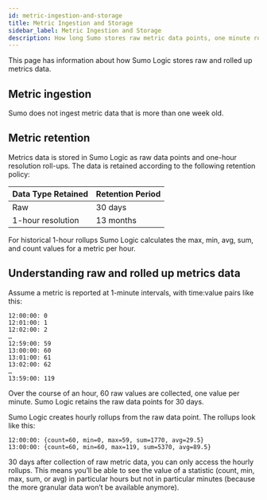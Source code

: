 ```yaml
---
id: metric-ingestion-and-storage
title: Metric Ingestion and Storage
sidebar_label: Metric Ingestion and Storage
description: How long Sumo stores raw metric data points, one minute roll-ups, and one hour roll-ups.
---
```

This page has information about how Sumo Logic stores raw and rolled up metrics data.

## Metric ingestion

Sumo does not ingest metric data that is more than one week old.


## Metric retention

Metrics data is stored in Sumo Logic as raw data points and one-hour resolution roll-ups. The data is retained according to the following retention policy:

| Data Type Retained | Retention Period |
|------------------------|----------------------|
| Raw                    | 30 days               |
| 1-hour resolution      | 13 months            |

For historical 1-hour rollups Sumo Logic calculates the max, min, avg, sum, and count values for a metric per hour.

## Understanding raw and rolled up metrics data

Assume a metric is reported at 1-minute intervals, with time:value pairs like this:

```
12:00:00: 0
12:01:00: 1
12:02:00: 2
…
12:59:00: 59
13:00:00: 60
13:01:00: 61
13:02:00: 62
…
13:59:00: 119
```

Over the course of an hour, 60 raw values are collected, one value per minute. Sumo Logic retains the raw data points for 30 days.

Sumo Logic creates hourly rollups from the raw data point. The rollups look like this:

```
12:00:00: {count=60, min=0, max=59, sum=1770, avg=29.5}
13:00:00: {count=60, min=60, max=119, sum=5370, avg=89.5}
```

30 days after collection of raw metric data, you can only access the hourly rollups. This means you’ll be able to see the value of a statistic (count, min, max, sum, or avg) in particular hours but not in particular minutes (because the more granular data won’t be available anymore).
